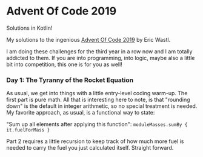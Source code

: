 # Advent Of Code 2019
Solutions in Kotlin!

My solutions to the ingenious [Advent Of Code 2019](https://adventofcode.com/)
by Eric Wastl.

I am doing these challenges for the third year in a row now and I am totally 
addicted to them. If you are into programming, into logic, maybe also a little 
bit into competition, this one is for you as well!

### Day 1: The Tyranny of the Rocket Equation

As usual, we get into things with a little entry-level coding warm-up. The first
part is pure math. All that is interesting here to note, is that "rounding down" 
is the default in integer arithmetic, so no special treatment is needed. 
My favorite approach, as usual, is a functional way to state:

"Sum up all elements after applying this function":
```moduleMasses.sumBy { it.fuelForMass }```

Part 2 requires a little recursion to keep track of how much more fuel is needed
to carry the fuel you just calculated itself. Straight forward.
